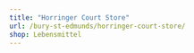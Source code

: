 ```yaml
---
title: "Horringer Court Store"
url: /bury-st-edmunds/horringer-court-store/
shop: Lebensmittel
---
```

